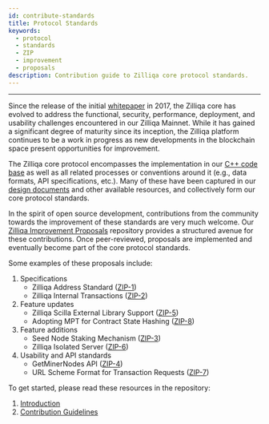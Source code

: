 ```yaml
---
id: contribute-standards
title: Protocol Standards
keywords:
  - protocol
  - standards
  - ZIP
  - improvement
  - proposals
description: Contribution guide to Zilliqa core protocol standards.
---
```


---

Since the release of the initial [whitepaper](https://docs.zilliqa.com/whitepaper.pdf) in 2017, the Zilliqa core has evolved to address the functional, security, performance, deployment, and usability challenges encountered in our Zilliqa Mainnet. While it has gained a significant degree of maturity since its inception, the Zilliqa platform continues to be a work in progress as new developments in the blockchain space present opportunities for improvement.

The Zilliqa core protocol encompasses the implementation in our [C++ code base](https://github.com/Zilliqa/Zilliqa/) as well as all related processes or conventions around it (e.g., data formats, API specifications, etc.). Many of these have been captured in our [design documents](../core-intro.md) and other available resources, and collectively form our core protocol standards.

In the spirit of open source development, contributions from the community towards the improvement of these standards are very much welcome. Our [Zilliqa Improvement Proposals](https://github.com/Zilliqa/ZIP/) repository provides a structured avenue for these contributions. Once peer-reviewed, proposals are implemented and eventually become part of the core protocol standards.

Some examples of these proposals include:

1. Specifications
   - Zilliqa Address Standard ([ZIP-1](https://github.com/Zilliqa/ZIP/blob/master/zips/zip-1.md))
   - Zilliqa Internal Transactions ([ZIP-2](https://github.com/Zilliqa/ZIP/blob/master/zips/zip-2.md))
1. Feature updates
   - Zilliqa Scilla External Library Support ([ZIP-5](https://github.com/Zilliqa/ZIP/blob/master/zips/zip-5.md))
   - Adopting MPT for Contract State Hashing ([ZIP-8](https://github.com/Zilliqa/ZIP/blob/master/zips/zip-8.md))
1. Feature additions
   - Seed Node Staking Mechanism ([ZIP-3](https://github.com/Zilliqa/ZIP/blob/master/zips/zip-3.md))
   - Zilliqa Isolated Server ([ZIP-6](https://github.com/Zilliqa/ZIP/blob/master/zips/zip-6.md))
1. Usability and API standards
   - GetMinerNodes API ([ZIP-4](https://github.com/Zilliqa/ZIP/blob/master/zips/zip-4.md))
   - URL Scheme Format for Transaction Requests ([ZIP-7](https://github.com/Zilliqa/ZIP/blob/master/zips/zip-7.md))

To get started, please read these resources in the repository:

1. [Introduction](https://github.com/Zilliqa/ZIP/#zip)
1. [Contribution Guidelines](https://github.com/Zilliqa/ZIP/blob/master/zips/zip-0.md#what-is-a-zip)
